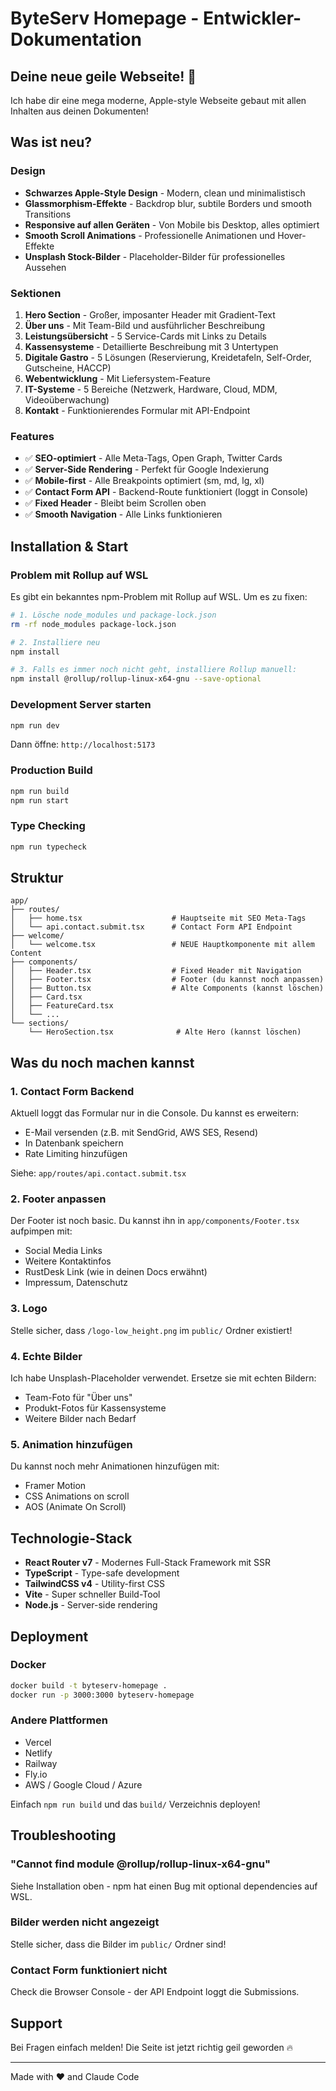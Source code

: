 # ByteServ Homepage - Entwickler-Dokumentation

## Deine neue geile Webseite! 🚀

Ich habe dir eine mega moderne, Apple-style Webseite gebaut mit allen Inhalten aus deinen Dokumenten!

## Was ist neu?

### Design
- **Schwarzes Apple-Style Design** - Modern, clean und minimalistisch
- **Glassmorphism-Effekte** - Backdrop blur, subtile Borders und smooth Transitions
- **Responsive auf allen Geräten** - Von Mobile bis Desktop, alles optimiert
- **Smooth Scroll Animations** - Professionelle Animationen und Hover-Effekte
- **Unsplash Stock-Bilder** - Placeholder-Bilder für professionelles Aussehen

### Sektionen
1. **Hero Section** - Großer, imposanter Header mit Gradient-Text
2. **Über uns** - Mit Team-Bild und ausführlicher Beschreibung
3. **Leistungsübersicht** - 5 Service-Cards mit Links zu Details
4. **Kassensysteme** - Detaillierte Beschreibung mit 3 Untertypen
5. **Digitale Gastro** - 5 Lösungen (Reservierung, Kreidetafeln, Self-Order, Gutscheine, HACCP)
6. **Webentwicklung** - Mit Liefersystem-Feature
7. **IT-Systeme** - 5 Bereiche (Netzwerk, Hardware, Cloud, MDM, Videoüberwachung)
8. **Kontakt** - Funktionierendes Formular mit API-Endpoint

### Features
- ✅ **SEO-optimiert** - Alle Meta-Tags, Open Graph, Twitter Cards
- ✅ **Server-Side Rendering** - Perfekt für Google Indexierung
- ✅ **Mobile-first** - Alle Breakpoints optimiert (sm, md, lg, xl)
- ✅ **Contact Form API** - Backend-Route funktioniert (loggt in Console)
- ✅ **Fixed Header** - Bleibt beim Scrollen oben
- ✅ **Smooth Navigation** - Alle Links funktionieren

## Installation & Start

### Problem mit Rollup auf WSL
Es gibt ein bekanntes npm-Problem mit Rollup auf WSL. Um es zu fixen:

```bash
# 1. Lösche node_modules und package-lock.json
rm -rf node_modules package-lock.json

# 2. Installiere neu
npm install

# 3. Falls es immer noch nicht geht, installiere Rollup manuell:
npm install @rollup/rollup-linux-x64-gnu --save-optional
```

### Development Server starten
```bash
npm run dev
```
Dann öffne: `http://localhost:5173`

### Production Build
```bash
npm run build
npm run start
```

### Type Checking
```bash
npm run typecheck
```

## Struktur

```
app/
├── routes/
│   ├── home.tsx                    # Hauptseite mit SEO Meta-Tags
│   └── api.contact.submit.tsx      # Contact Form API Endpoint
├── welcome/
│   └── welcome.tsx                 # NEUE Hauptkomponente mit allem Content
├── components/
│   ├── Header.tsx                  # Fixed Header mit Navigation
│   ├── Footer.tsx                  # Footer (du kannst noch anpassen)
│   ├── Button.tsx                  # Alte Components (kannst löschen)
│   ├── Card.tsx
│   ├── FeatureCard.tsx
│   └── ...
└── sections/
    └── HeroSection.tsx              # Alte Hero (kannst löschen)
```

## Was du noch machen kannst

### 1. Contact Form Backend
Aktuell loggt das Formular nur in die Console. Du kannst es erweitern:
- E-Mail versenden (z.B. mit SendGrid, AWS SES, Resend)
- In Datenbank speichern
- Rate Limiting hinzufügen

Siehe: `app/routes/api.contact.submit.tsx`

### 2. Footer anpassen
Der Footer ist noch basic. Du kannst ihn in `app/components/Footer.tsx` aufpimpen mit:
- Social Media Links
- Weitere Kontaktinfos
- RustDesk Link (wie in deinen Docs erwähnt)
- Impressum, Datenschutz

### 3. Logo
Stelle sicher, dass `/logo-low_height.png` im `public/` Ordner existiert!

### 4. Echte Bilder
Ich habe Unsplash-Placeholder verwendet. Ersetze sie mit echten Bildern:
- Team-Foto für "Über uns"
- Produkt-Fotos für Kassensysteme
- Weitere Bilder nach Bedarf

### 5. Animation hinzufügen
Du kannst noch mehr Animationen hinzufügen mit:
- Framer Motion
- CSS Animations on scroll
- AOS (Animate On Scroll)

## Technologie-Stack

- **React Router v7** - Modernes Full-Stack Framework mit SSR
- **TypeScript** - Type-safe development
- **TailwindCSS v4** - Utility-first CSS
- **Vite** - Super schneller Build-Tool
- **Node.js** - Server-side rendering

## Deployment

### Docker
```bash
docker build -t byteserv-homepage .
docker run -p 3000:3000 byteserv-homepage
```

### Andere Plattformen
- Vercel
- Netlify
- Railway
- Fly.io
- AWS / Google Cloud / Azure

Einfach `npm run build` und das `build/` Verzeichnis deployen!

## Troubleshooting

### "Cannot find module @rollup/rollup-linux-x64-gnu"
Siehe Installation oben - npm hat einen Bug mit optional dependencies auf WSL.

### Bilder werden nicht angezeigt
Stelle sicher, dass die Bilder im `public/` Ordner sind!

### Contact Form funktioniert nicht
Check die Browser Console - der API Endpoint loggt die Submissions.

## Support

Bei Fragen einfach melden! Die Seite ist jetzt richtig geil geworden 🔥

---

Made with ❤️ and Claude Code
